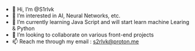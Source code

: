 - 👋 Hi, I’m @S1rlvk
- 👀 I’m interested in AI, Neural Networks, etc.
- 🌱 I’m currently learning Java Script and will start learn machine Learing & Python
- 💞️ I’m looking to collaborate on various front-end projects
- 📫 Reach me through my email : s2rlvk@proton.me

<!---
S1rlvk/S1rlvk is a ✨ special ✨ repository because its `README.md` (this file) appears on your GitHub profile.
You can click the Preview link to take a look at your changes.
--->
